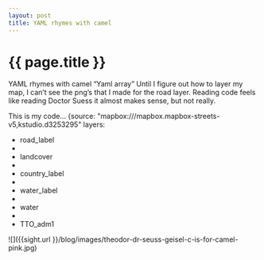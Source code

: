 ```yaml
---
layout: post
title: YAML rhymes with camel
---
```


{{ page.title }}
================
YAML rhymes with camel
“Yaml array”
Until I figure out how to layer my map, I can’t see the png’s that I made for the road layer. Reading code feels like reading Doctor Suess it almost makes sense, but not really.

This is my code...
{source: "mapbox:///mapbox.mapbox-streets-v5,kstudio.d3253295"
layers:

  - road_label
  - 
  - landcover
  - 
  - country_label
  - 
  - water_label
  - 
  - water
  - 
  - TTO_adm1

<p class="meta">



 ![]({{sight.url }}/blog/images/theodor-dr-seuss-geisel-c-is-for-camel-pink.jpg) 
